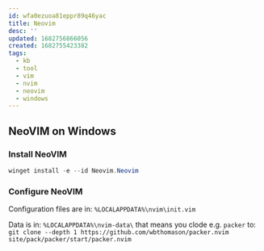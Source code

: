 ```yaml
---
id: wfa0ezuoa81eppr89q46yac
title: Neovim
desc: ''
updated: 1682756866056
created: 1682755423382
tags:
  - kb
  - tool
  - vim
  - nvim
  - neovim
  - windows
---
```


## NeoVIM on Windows

### Install NeoVIM

```powershell
winget install -e --id Neovim.Neovim
```

### Configure NeoVIM

Configuration files are in: `%LOCALAPPDATA%\nvim\init.vim`

Data is in:
  `%LOCALAPPDATA%\nvim-data\`
that means you clode e.g. `packer` to:
  `git clone --depth 1 https://github.com/wbthomason/packer.nvim site/pack/packer/start/packer.nvim`
